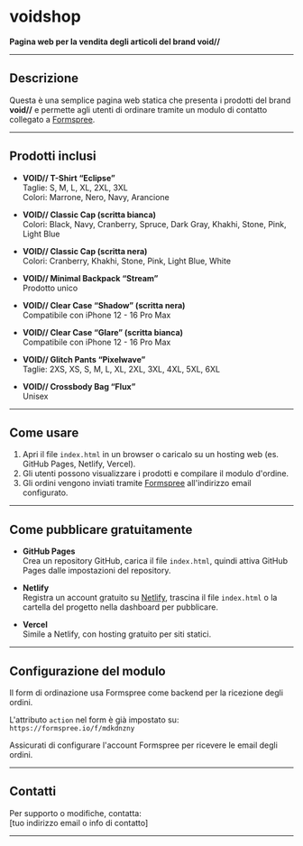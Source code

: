 # voidshop

**Pagina web per la vendita degli articoli del brand void//**

---

## Descrizione

Questa è una semplice pagina web statica che presenta i prodotti del brand **void//** e permette agli utenti di ordinare tramite un modulo di contatto collegato a [Formspree](https://formspree.io/).

---

## Prodotti inclusi

- **VOID// T-Shirt “Eclipse”**  
  Taglie: S, M, L, XL, 2XL, 3XL  
  Colori: Marrone, Nero, Navy, Arancione

- **VOID// Classic Cap (scritta bianca)**  
  Colori: Black, Navy, Cranberry, Spruce, Dark Gray, Khakhi, Stone, Pink, Light Blue

- **VOID// Classic Cap (scritta nera)**  
  Colori: Cranberry, Khakhi, Stone, Pink, Light Blue, White

- **VOID// Minimal Backpack “Stream”**  
  Prodotto unico

- **VOID// Clear Case “Shadow” (scritta nera)**  
  Compatibile con iPhone 12 - 16 Pro Max

- **VOID// Clear Case “Glare” (scritta bianca)**  
  Compatibile con iPhone 12 - 16 Pro Max

- **VOID// Glitch Pants “Pixelwave”**  
  Taglie: 2XS, XS, S, M, L, XL, 2XL, 3XL, 4XL, 5XL, 6XL

- **VOID// Crossbody Bag “Flux”**  
  Unisex

---

## Come usare

1. Apri il file `index.html` in un browser o caricalo su un hosting web (es. GitHub Pages, Netlify, Vercel).  
2. Gli utenti possono visualizzare i prodotti e compilare il modulo d'ordine.  
3. Gli ordini vengono inviati tramite [Formspree](https://formspree.io/) all'indirizzo email configurato.  

---

## Come pubblicare gratuitamente

- **GitHub Pages**  
  Crea un repository GitHub, carica il file `index.html`, quindi attiva GitHub Pages dalle impostazioni del repository.

- **Netlify**  
  Registra un account gratuito su [Netlify](https://netlify.com), trascina il file `index.html` o la cartella del progetto nella dashboard per pubblicare.

- **Vercel**  
  Simile a Netlify, con hosting gratuito per siti statici.

---

## Configurazione del modulo

Il form di ordinazione usa Formspree come backend per la ricezione degli ordini.  

L'attributo `action` nel form è già impostato su:  
`https://formspree.io/f/mdkdnzny`

Assicurati di configurare l'account Formspree per ricevere le email degli ordini.  

---

## Contatti

Per supporto o modifiche, contatta:  
[tuo indirizzo email o info di contatto]

---

